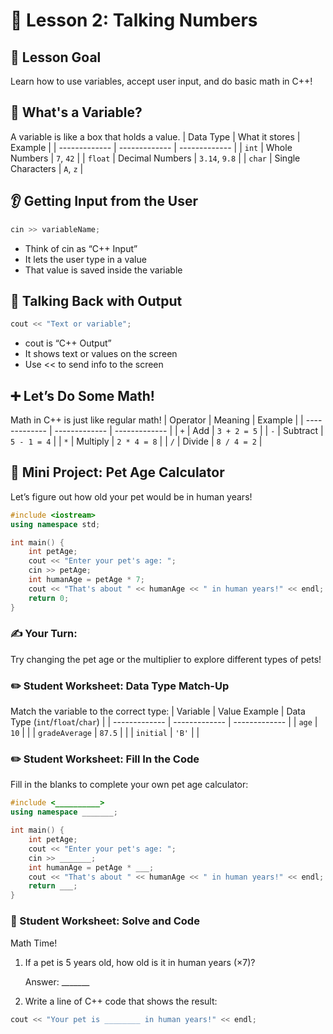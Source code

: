 # 🧮 Lesson 2: Talking Numbers
## 🎯 Lesson Goal
Learn how to use variables, accept user input, and do basic math in C++!
## 🔢 What's a Variable?
A variable is like a box that holds a value.
| Data Type     | What it stores     | Example               |
| ------------- | -------------      | -------------         |
| ``` int ```   | Whole Numbers      | ```7```, ```42```     |
| ``` float ``` | Decimal Numbers    | ```3.14```, ```9.8``` |
| ``` char ```  | Single Characters  | ```A```, ```z```      |

## 👂 Getting Input from the User

```c++
cin >> variableName;
```
* Think of cin as “C++ Input”
* It lets the user type in a value
* That value is saved inside the variable

## 💬 Talking Back with Output
```c++
cout << "Text or variable";
```
* cout is “C++ Output”
* It shows text or values on the screen
* Use << to send info to the screen

## ➕ Let’s Do Some Math!
Math in C++ is just like regular math!
| Operator      | Meaning       | Example         |
| ------------- | ------------- | -------------   |
| ``` + ```     | Add           | ```3 + 2 = 5``` |
| ``` - ```     | Subtract      | ```5 - 1 = 4``` |
| ``` * ```     | Multiply      | ```2 * 4 = 8``` |
| ``` / ```     | Divide        | ```8 / 4 = 2``` |

## 🐾 Mini Project: Pet Age Calculator
Let’s figure out how old your pet would be in human years!
``` c++
#include <iostream>
using namespace std;

int main() {
	int petAge;
	cout << "Enter your pet's age: ";
	cin >> petAge;
	int humanAge = petAge * 7;
	cout << "That's about " << humanAge << " in human years!" << endl;
	return 0;
}
```
### ✍️ Your Turn:
Try changing the pet age or the multiplier to explore different types of pets!

### ✏️ Student Worksheet: Data Type Match-Up
Match the variable to the correct type:
| Variable             | Value Example | Data Type (```int```/```float```/```char```) |
| -------------        | ------------- | -------------                                |
| ``` age ```          | ```10```      |                                              |
| ``` gradeAverage ``` | ```87.5```    |                                              |
| ``` initial ```      | ```'B'```     |                                              |

### ✏️ Student Worksheet: Fill In the Code
Fill in the blanks to complete your own pet age calculator:
``` c++
#include <__________>
using namespace _______;

int main() {
	int petAge;
	cout << "Enter your pet's age: ";
	cin >> _______;
	int humanAge = petAge * ___;
	cout << "That's about " << humanAge << " in human years!" << endl;
	return ___;
}
```

### 📐 Student Worksheet: Solve and Code
Math Time!
1. If a pet is 5 years old, how old is it in human years (×7)?

   Answer: _______
2. Write a line of C++ code that shows the result:
``` c++
cout << "Your pet is ________ in human years!" << endl;
```
